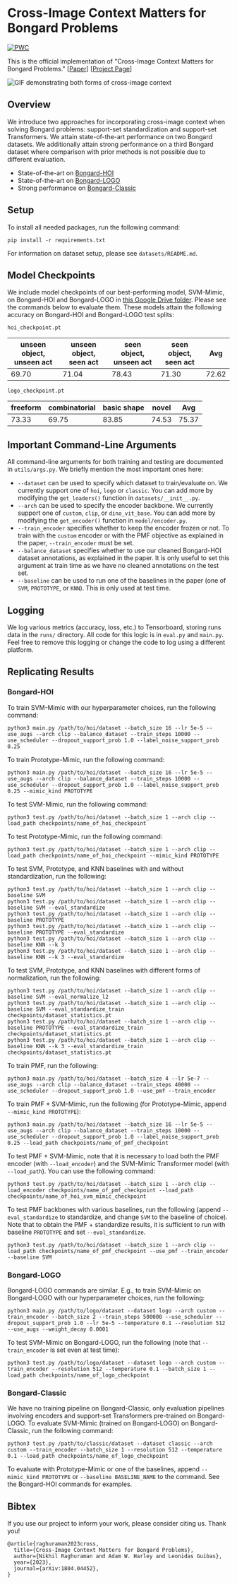 # Cross-Image Context Matters for Bongard Problems

[![PWC](https://img.shields.io/endpoint.svg?url=https://paperswithcode.com/badge/cross-image-context-matters-for-bongard/few-shot-image-classification-on-bongard-hoi)](https://paperswithcode.com/sota/few-shot-image-classification-on-bongard-hoi?p=cross-image-context-matters-for-bongard)

This is the official implementation of "Cross-Image Context Matters for Bongard Problems." [[Paper](https://arxiv.org/abs/2309.03468)] [[Project Page](https://nikhilraghuraman.com/projects/bongard.html)]

![GIF demonstrating both forms of cross-image context](imgs/system_diagram.gif)

## Overview
We introduce two approaches for incorporating cross-image context when solving Bongard problems: support-set standardization and support-set Transformers. We attain state-of-the-art performance on two Bongard datasets. We additionally attain strong performance on a third Bongard dataset where comparison with prior methods is not possible due to different evaluation.
- State-of-the-art on [Bongard-HOI](https://github.com/NVlabs/Bongard-HOI)
- State-of-the-art on [Bongard-LOGO](https://github.com/NVlabs/Bongard-LOGO)
- Strong performance on [Bongard-Classic](https://github.com/XinyuYun/bongard-problems)

## Setup
To install all needed packages, run the following command:
```
pip install -r requirements.txt
```
For information on dataset setup, please see `datasets/README.md`.

## Model Checkpoints
We include model checkpoints of our best-performing model, SVM-Mimic, on Bongard-HOI and Bongard-LOGO in [this Google Drive folder](https://drive.google.com/drive/folders/1WyA5QN3GDqa_HOCC2NoB9-2gdYcmp6db?usp=sharing). Please see the commands below to evaluate them. These models attain the following accuracy on Bongard-HOI and Bongard-LOGO test splits:

`hoi_checkpoint.pt`

| unseen object, unseen act | unseen object, seen act | seen object, unseen act | seen object, seen act | Avg |
| --- | --- | --- | --- | --- |
| 69.70 | 71.04 | 78.43 | 71.30 | 72.62 |

`logo_checkpoint.pt`

| freeform | combinatorial | basic shape | novel | Avg |
| --- | --- | --- | --- | --- |
| 73.33 | 69.75 | 83.85 | 74.53 | 75.37 |

## Important Command-Line Arguments
All command-line arguments for both training and testing are documented in `utils/args.py`. We briefly mention the most important ones here:
- `--dataset` can be used to specify which dataset to train/evaluate on. We currently support one of `hoi`, `logo` or `classic`. You can add more by modifying the `get_loaders()` function in `datasets/__init__.py`.
- `--arch` can be used to specify the encoder backbone. We currently support one of `custom`, `clip`, or `dino_vit_base`. You can add more by modifying the `get_encoder()` function in `model/encoder.py`.
- `--train_encoder` specifies whether to keep the encoder frozen or not. To train with the `custom` encoder or with the PMF objective as explained in the paper, `--train_encoder` must be set.
- `--balance_dataset` specifies whether to use our cleaned Bongard-HOI dataset annotations, as explained in the paper. It is only useful to set this argument at train time as we have no cleaned annotations on the test set.
- `--baseline` can be used to run one of the baselines in the paper (one of `SVM`, `PROTOTYPE`, or `KNN`). This is only used at test time.

## Logging
We log various metrics (accuracy, loss, etc.) to Tensorboard, storing runs data in the `runs/` directory. All code for this logic is in `eval.py` and `main.py`. Feel free to remove this logging or change the code to log using a different platform.

## Replicating Results

### Bongard-HOI

To train SVM-Mimic with our hyperparameter choices, run the following command:
```
python3 main.py /path/to/hoi/dataset --batch_size 16 --lr 5e-5 --use_augs --arch clip --balance_dataset --train_steps 10000 --use_scheduler --dropout_support_prob 1.0 --label_noise_support_prob 0.25
```

To train Prototype-Mimic, run the following command:
```
python3 main.py /path/to/hoi/dataset --batch_size 16 --lr 5e-5 --use_augs --arch clip --balance_dataset --train_steps 10000 --use_scheduler --dropout_support_prob 1.0 --label_noise_support_prob 0.25 --mimic_kind PROTOTYPE
```

To test SVM-Mimic, run the following command:
```
python3 test.py /path/to/hoi/dataset --batch_size 1 --arch clip --load_path checkpoints/name_of_hoi_checkpoint
```

To test Prototype-Mimic, run the following command:
```
python3 test.py /path/to/hoi/dataset --batch_size 1 --arch clip --load_path checkpoints/name_of_hoi_checkpoint --mimic_kind PROTOTYPE
```

To test SVM, Prototype, and KNN baselines with and without standardization, run the following:
```
python3 test.py /path/to/hoi/dataset --batch_size 1 --arch clip --baseline SVM
python3 test.py /path/to/hoi/dataset --batch_size 1 --arch clip --baseline SVM --eval_standardize
python3 test.py /path/to/hoi/dataset --batch_size 1 --arch clip --baseline PROTOTYPE
python3 test.py /path/to/hoi/dataset --batch_size 1 --arch clip --baseline PROTOTYPE --eval_standardize
python3 test.py /path/to/hoi/dataset --batch_size 1 --arch clip --baseline KNN --k 3
python3 test.py /path/to/hoi/dataset --batch_size 1 --arch clip --baseline KNN --k 3 --eval_standardize
```

To test SVM, Prototype, and KNN baselines with different forms of normalization, run the following:
```
python3 test.py /path/to/hoi/dataset --batch_size 1 --arch clip --baseline SVM --eval_normalize_l2
python3 test.py /path/to/hoi/dataset --batch_size 1 --arch clip --baseline SVM --eval_standardize_train checkpoints/dataset_statistics.pt
python3 test.py /path/to/hoi/dataset --batch_size 1 --arch clip --baseline PROTOTYPE --eval_standardize_train checkpoints/dataset_statistics.pt
python3 test.py /path/to/hoi/dataset --batch_size 1 --arch clip --baseline KNN --k 3 --eval_standardize_train checkpoints/dataset_statistics.pt
```

To train PMF, run the following:
```
python3 main.py /path/to/hoi/dataset --batch_size 4 --lr 5e-7 --use_augs --arch clip --balance_dataset --train_steps 40000 --use_scheduler --dropout_support_prob 1.0 --use_pmf --train_encoder 
```

To train PMF + SVM-Mimic, run the following (for Prototype-Mimic, append `--mimic_kind PROTOTYPE`):
```
python3 main.py /path/to/hoi/dataset --batch_size 16 --lr 5e-5 --use_augs --arch clip --balance_dataset --train_steps 10000 --use_scheduler --dropout_support_prob 1.0 --label_noise_support_prob 0.25 --load_path checkpoints/name_of_pmf_checkpoint
```

To test PMF + SVM-Mimic, note that it is necessary to load both the PMF encoder (with `--load_encoder`) and the SVM-Mimic Transformer model (with `--load_path`). You can use the following command:
```
python3 test.py /path/to/hoi/dataset --batch_size 1 --arch clip --load_encoder checkpoints/name_of_pmf_checkpoint --load_path checkpoints/name_of_hoi_svm_mimic_checkpoint
```

To test PMF backbones with various baselines, run the following (append `--eval_standardize` to standardize, and change `SVM` to the baseline of choice). Note that to obtain the PMF + standardize
results, it is sufficient to run with baseline `PROTOTYPE` and set `--eval_standardize`.
```
python3 test.py /path/to/hoi/dataset --batch_size 1 --arch clip --load_path checkpoints/name_of_pmf_checkpoint --use_pmf --train_encoder --baseline SVM
```

### Bongard-LOGO

Bongard-LOGO commands are similar. E.g., to train SVM-Mimic on Bongard-LOGO with our hyperparameter choices, run the following:
```
python3 main.py /path/to/logo/dataset --dataset logo --arch custom --train_encoder --batch_size 2 --train_steps 500000 --use_scheduler --dropout_support_prob 1.0 --lr 5e-5 --temperature 0.1 --resolution 512 --use_augs --weight_decay 0.0001
```

To test SVM-Mimic on Bongard-LOGO, run the following (note that `--train_encoder` is set even at test time):
```
python3 test.py /path/to/logo/dataset --dataset logo --arch custom --train_encoder --resolution 512 --temperature 0.1 --batch_size 1 --load_path checkpoints/name_of_logo_checkpoint
```

### Bongard-Classic

We have no training pipeline on Bongard-Classic, only evaluation pipelines involving encoders and support-set Transformers pre-trained on Bongard-LOGO. To evaluate SVM-Mimic (trained on Bongard-LOGO) on Bongard-Classic, run the following command:
```
python3 test.py /path/to/classic/dataset --dataset classic --arch custom --train_encoder --batch_size 1 --resolution 512 --temperature 0.1 --load_path checkpoints/name_of_logo_checkpoint
```
To evaluate with Prototype-Mimic or one of the baselines, append `--mimic_kind PROTOTYPE` or `--baseline BASELINE_NAME` to the command. See the Bongard-HOI commands for examples.

## Bibtex
If you use our project to inform your work, please consider citing us. Thank you!
```
@article{raghuraman2023cross,
  title={Cross-Image Context Matters for Bongard Problems}, 
  author={Nikhil Raghuraman and Adam W. Harley and Leonidas Guibas},
  year={2023},
  journal={arXiv:1804.04452},
}
```
